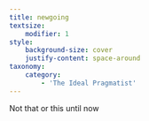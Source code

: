```yaml
---
title: newgoing
textsize:
    modifier: 1
style:
    background-size: cover
    justify-content: space-around
taxonomy:
    category:
        - 'The Ideal Pragmatist'
---
```


Not that or this until now
